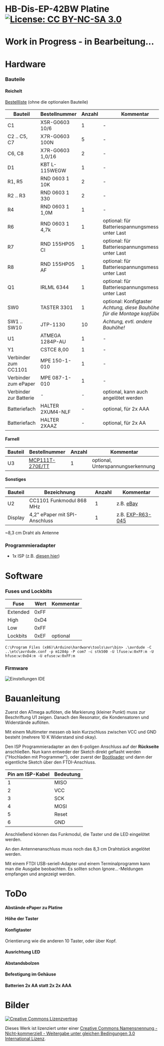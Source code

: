 # HB-Dis-EP-42BW Platine     [![License: CC BY-NC-SA 3.0](https://img.shields.io/badge/License-CC%20BY--NC--SA%203.0-lightgrey.svg)](https://creativecommons.org/licenses/by-nc-sa/3.0/)


# Work in Progress - in Bearbeitung...


# Hardware

### Bauteile

#### Reichelt

[Bestellliste](https://www.reichelt.de/my/1564026) (ohne die optionalen Bauteile)

Bauteil                  | Bestellnummer    | Anzahl | Kommentar
------------------------ | ---------------- | ------ | ---------
C1                       | X5R-G0603 10/6   |   1    | -
C2 .. C5, C7             | X7R-G0603 100N   |   5    | -
C6, C8                   | X7R-G0603 1,0/16 |   2    | -
D1                       | KBT L-115WEGW    |   1    | -
R1, R5                   | RND 0603 1 10K   |   2    | -
R2 .. R3                 | RND 0603 1 330   |   2    | -
R4                       | RND 0603 1 1,0M  |   1    | -
R6                       | RND 0603 1 4,7k  |   1    | optional: für Batteriespannungsmessung unter Last
R7                       | RND 155HP05 CI   |   1    | optional: für Batteriespannungsmessung unter Last
R8                       | RND 155HP05 AF   |   1    | optional: für Batteriespannungsmessung unter Last
Q1                       | IRLML 6344       |   1    | optional: für Batteriespannungsmessung unter Last
SW0                      | TASTER 3301      |   1    | optional: Konfigtaster *Achtung, diese Bauhöhe ist für die Montage kopfüber!*
SW1 .. SW10              | JTP-1130         |  10    | *Achtung, evtl. andere Bauhöhe!*
U1                       | ATMEGA 1284P-AU  |   1    | -
Y1                       | CSTCE 8,00       |   1    | -
Verbinder zum CC1101     | MPE 150-1-010    |   1    | -
Verbinder zum ePaper     | MPE 087-1-010    |   1    | -
Verbinder zur Batterie   | -                |   -    | optional, kann auch angelötet werden
Batteriefach             | HALTER 2XUM4-NLF |   -    | optional, für 2x AAA
Batteriefach             | HALTER 2XAAZ     |   -    | optional, für 2x AA



#### Farnell

Bauteil                  | Bestellnummer    | Anzahl | Kommentar
------------------------ | ---------------- | ------ | ---------
U3                       | [MCP111T-270E/TT](https://de.farnell.com/microchip/mcp111t-270e-tt/ic-supervisor-2-63v-low-sot-23b/dp/1851877)  |   1    | optional, Unterspannungserkennung


#### Sonstiges

Bauteil | Bezeichnung                  | Anzahl | Kommentar
------- | ---------------------------- | ------ | ---------
U2      | CC1101 Funkmodul 868 MHz     |   1    | z.B. [eBay](https://www.ebay.de/itm/272455136087)
Display | 4,2" ePaper mit SPI-Anschluss|   1    | z.B. [EXP-R63-045](https://www.exp-tech.de/new/8289/400x300-4.2-e-ink-display-module)

~8,3 cm Draht als Antenne


### Programmieradapter
- 1x ISP (z.B. [diesen hier](https://www.diamex.de/dxshop/USB-ISP-Programmer-fuer-Atmel-AVR-Rev2))


# Software

### Fuses und Lockbits

Fuse     | Wert | Kommentar
-------- | ---- | ---------
Extended | 0xFF |
High     | 0xD4 |
Low      | 0xFF |
Lockbits | 0xEF | optional


`C:\Program Files (x86)\Arduino\hardware\tools\avr\bin> .\avrdude -C ..\etc\avrdude.conf -p m1284p -P com7 -c stk500 -U lfuse:w:0xFF:m -U hfuse:w:0xD4:m -U efuse:w:0xFF:m`


### Firmware

![Einstellungen IDE](https://github.com/jp112sdl/HB-Dis-EP-42BW/blob/master/PCB/Images/ArduinoIDE_Auswahl_Controller.png)



# Bauanleitung

Zuerst den ATmega auflöten, die Markierung (kleiner Punkt) muss zur Beschriftung U1 zeigen.
Danach den Resonator, die Kondensatoren und Widerstände auflöten.

Mit einem Multimeter messen ob kein Kurzschluss zwischen VCC und GND besteht (mehrere 10 K Widerstand sind okay).

Den ISP Programmieradapter an den 6-poligen Anschluss auf der **Rückseite** anschließen.
Nun kann entweder der Sketch direkt geflasht werden ("Hochladen mit Programmer"), oder zuerst der [Bootloader](https://github.com/TomMajor/AskSinPP_Examples/tree/master/Info/Bootloader/mega1284) und dann der eigentliche Sketch über den FTDI-Anschluss.

Pin am ISP-Kabel | Bedeutung
---------------- | ----------
1                | MISO
2                | VCC
3                | SCK
4                | MOSI
5                | Reset
6                | GND


Anschließend können das Funkmodul, die Taster und die LED eingelötet werden.

An den Antennenanschluss muss noch das 8,3 cm Drahtstück angelötet werden.

Mit einem FTDI USB-seriell-Adapter und einem Terminalprogramm kann man die Ausgabe beobachten. Es sollten schon *Ignore...*-Meldungen empfangen und angezeigt werden.

# ToDo

#### Abstände ePaper zu Platine
#### Höhe der Taster
#### Konfigtaster
Orientierung wie die anderen 10 Taster, oder über Kopf.
#### Ausrichtung LED
#### Abstandsbolzen
#### Befestigung im Gehäuse
#### Batterien 2x AA statt 2x 2x AAA


# Bilder



[![Creative Commons Lizenzvertrag](https://i.creativecommons.org/l/by-nc-sa/3.0/88x31.png)](http://creativecommons.org/licenses/by-nc-sa/3.0/)

Dieses Werk ist lizenziert unter einer [Creative Commons Namensnennung - Nicht-kommerziell - Weitergabe unter gleichen Bedingungen 3.0 International Lizenz](http://creativecommons.org/licenses/by-nc-sa/3.0/).
